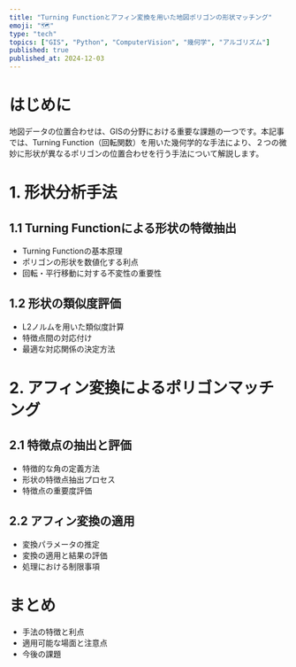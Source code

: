 ```yaml
---
title: "Turning Functionとアフィン変換を用いた地図ポリゴンの形状マッチング"
emoji: "🗺️"
type: "tech"
topics: ["GIS", "Python", "ComputerVision", "幾何学", "アルゴリズム"]
published: true
published_at: 2024-12-03
---
```


# はじめに

地図データの位置合わせは、GISの分野における重要な課題の一つです。本記事では、Turning Function（回転関数）を用いた幾何学的な手法により、２つの微妙に形状が異なるポリゴンの位置合わせを行う手法について解説します。

# 1. 形状分析手法
## 1.1 Turning Functionによる形状の特徴抽出
- Turning Functionの基本原理
- ポリゴンの形状を数値化する利点
- 回転・平行移動に対する不変性の重要性

## 1.2 形状の類似度評価
- L2ノルムを用いた類似度計算
- 特徴点間の対応付け
- 最適な対応関係の決定方法

# 2. アフィン変換によるポリゴンマッチング
## 2.1 特徴点の抽出と評価
- 特徴的な角の定義方法
- 形状の特徴点抽出プロセス
- 特徴点の重要度評価

## 2.2 アフィン変換の適用
- 変換パラメータの推定
- 変換の適用と結果の評価
- 処理における制限事項

# まとめ
- 手法の特徴と利点
- 適用可能な場面と注意点
- 今後の課題
